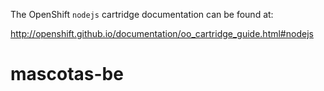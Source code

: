 The OpenShift `nodejs` cartridge documentation can be found at:

http://openshift.github.io/documentation/oo_cartridge_guide.html#nodejs
# mascotas-be
